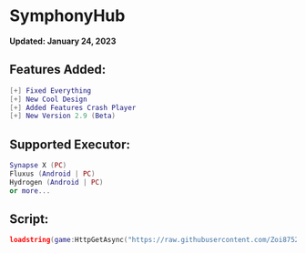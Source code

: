 # SymphonyHub

**Updated: January 24, 2023**

## Features Added:
```lua
[+] Fixed Everything
[+] New Cool Design
[+] Added Features Crash Player
[+] New Version 2.9 (Beta)
```

## Supported Executor:
```lua
Synapse X (PC)
Fluxus (Android | PC)
Hydrogen (Android | PC)
or more...
```

## Script:

```lua
loadstring(game:HttpGetAsync("https://raw.githubusercontent.com/Zoi8752/SymphonyHub/main/Script"))()
```